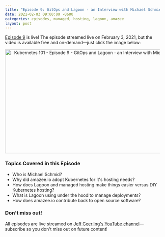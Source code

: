 ```yaml
---
title: "Episode 9: GitOps and Lagoon - an Interview with Michael Schmid"
date: 2021-02-03 09:00:00 -0600
categories: episodes, managed, hosting, lagoon, amazee
layout: post
---
```

[Episode 9](https://www.youtube.com/watch?v=D5QOwhLE3mY) is live! The episode streamed live on February 3, 2021, but the video is available free and on-demand—just click the image below:

<div style="text-align: center;" class="thumb-wrapper">
  <a href="https://www.youtube.com/watch?v=D5QOwhLE3mY">
    <img src="/assets/images/episode-09.jpg" width="600" height="338" alt="Kubernetes 101 - Episode 9 - GitOps and Lagoon - an Interview with Michael Schmid" class="parent-img-responsive"><span></span>
  </a>
</div>

### Topics Covered in this Episode

  - Who is Michael Schmid?
  - Why did amazee.io adopt Kubernetes for it's hosting needs?
  - How does Lagoon and managed hosting make things easier versus DIY Kubernetes hosting?
  - What is Lagoon using under the hood to manage deployments?
  - How does amazee.io contribute back to open source software?

### Don't miss out!

All episodes are live streamed on [Jeff Geerling's YouTube channel](https://www.youtube.com/c/JeffGeerling)—subscribe so you don't miss out on future content!
